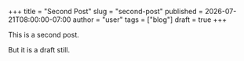 +++
title = "Second Post"
slug = "second-post"
published = 2026-07-21T08:00:00-07:00
author = "user"
tags = ["blog"]
draft = true
+++

This is a second post.

But it is a draft still.
